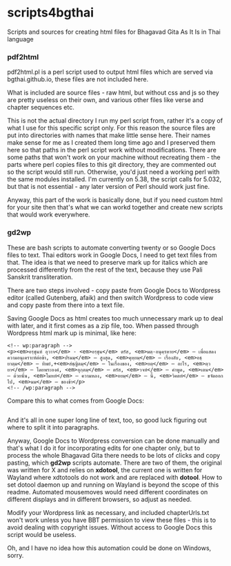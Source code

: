 # scripts4bgthai
Scripts and sources for creating html files for Bhagavad Gita As It Is in Thai language

### pdf2html

pdf2html.pl is a perl script used to output html files which are served via bgthai.github.io, these files are not included here.

What is included are source files - raw html, but without css and js so they are pretty useless on their own, and various other files like verse and chapter sequences etc.

This is not the actual directory I run my perl script from, rather it's a copy of what I use for this specific script only. For this reason the source files are put into directories with names that make little sense here. Their names make sense for me as I created them long time ago and I preserved them here so that paths in the perl script work without modifications. There are some paths that won't work on your machine without recreating them - the parts where perl copies files to this git directory, they are commented out so the script would still run. Otherwise, you'd just need a working perl with the same modules installed. I'm currently on 5.38, the script calls for 5.032, but that is not essential - any later version of Perl should work just fine.

Anyway, this part of the work is basically done, but if you need custom html for your site then that's what we can workd together and create new scripts that would work everywhere.

### gd2wp

These are bash scripts to automate converting twenty or so Google Docs files to text. Thai editors work in Google Docs, I need to get text files from that. The idea is that we need to preserve mark up for italics which are processed differently from the rest of the text, because they use Pali Sanskrit transliteration.

There are two steps involved - copy paste from Google Docs to Wordpress editor (called Gutenberg, afaik) and then switch Wordpress to code view and copy paste from there into a text file.

Saving Google Docs as html creates too much unnecessary mark up to deal with later, and it first comes as a zip file, too. When passed through Wordpress html mark up is minimal, like here:

```
<!-- wp:paragraph -->
<p><em>อรฺชุนห์ อุวาจ</em> - <em>อรฺชุน</em> ตรัส, <em>มตฺ-อนุคฺรหาย</em> — เพื่อแสดงความอนุเคราะห์ต่อข้า, <em>ปรมมฺ</em> — สูงสุด, <em>คุหฺยมฺ</em> — เรื่องลับ, <em>อธฺยาตฺม</em> — ทิพย์,+<em>สํชฺญิตมฺ</em> — ในเรื่องของ, <em>ยตฺ</em> — อะไร, <em>ตฺวยา</em> — โดยพระองค์, <em>อุกฺตมฺ</em> — ตรัส, <em>วจห์</em> — คำพูด, <em>เตน</em> — ด้วยนั้น, <em>โมหห์</em> — ความหลง, <em>อยมฺ</em> — นี้, <em>วิคตห์</em> — ขจัดออกไป, <em>มม</em> — ของข้า</p>
<!-- /wp:paragraph -->
```
Compare this to what comes from Google Docs:

``` <p class="c1"><span class="c0 c10">&#3618;&#3605;&#3642; &#3605;&#3642;&#3623;&#3650;&#3618;&#3585;&#3642;&#3605;&#3661; &#3623;&#3592;&#3626;&#3642; &#3648;&#3605;&#3609; &nbsp;&#3650;&#3617;&#3650;&#3627; &rsquo;&#3618;&#3661; &#3623;&#3636;&#3588;&#3650;&#3605; &#3617;&#3617;</span></p><p class="c15"><span class="c0">&#3629;&#3619;&#3642;&#3594;&#3640;&#3609;&#3627;&#3660; &#3629;&#3640;&#3623;&#3634;&#3592;</span><span class="c2">&nbsp;- </span><span class="c0">&#3629;&#3619;&#3642;&#3594;&#3640;&#3609;</span><span class="c2">&nbsp;&#3605;&#3619;&#3633;&#3626;</span><sup><a href="#cmnt1" id="cmnt_ref1">[a]</a></sup><span class="c2">, </span><span class="c0">&#3617;&#3605;&#3642;-&#3629;&#3609;&#3640;&#3588;&#3642;&#3619;&#3627;&#3634;&#3618;</span>...
```
And it's all in one super long line of text, too, so good luck figuring out where to split it into paragraphs.

Anyway, Google Docs to Wordpress conversion can be done manually and that's what I do it for incorporating edits for one chapter only, but to process the whole Bhagavad Gita there needs to be lots of clicks and copy pasting, which **gd2wp** scripts automate. There are two of them, the original was written for X and relies on **xdotool**, the current one is written for Wayland where xdtotools do not work and are replaced with **dotool**. How to set dotool daemon up and running on Wayland is beyond the scope of this readme. Automated mousemoves would need different coordinates on different displays and in different browsers, so adjust as needed.

Modify your Wordpress link  as necessary, and included chapterUrls.txt won't work unless you have BBT permission to view these files - this is to avoid dealing with copyright issues. Without access to Google Docs this script would be useless.

Oh, and I have no idea how this automation could be done on Windows, sorry.



